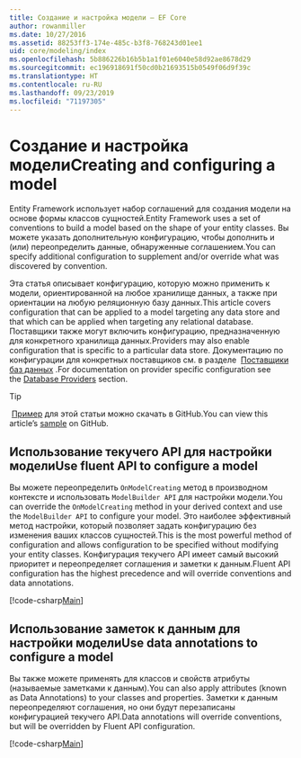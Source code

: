 ```yaml
---
title: Создание и настройка модели — EF Core
author: rowanmiller
ms.date: 10/27/2016
ms.assetid: 88253ff3-174e-485c-b3f8-768243d01ee1
uid: core/modeling/index
ms.openlocfilehash: 5b886226b16b5b1a1f01e6040e58d92ae8678d29
ms.sourcegitcommit: ec196918691f50cd0b21693515b0549f06d9f39c
ms.translationtype: HT
ms.contentlocale: ru-RU
ms.lasthandoff: 09/23/2019
ms.locfileid: "71197305"
---
```

# <a name="creating-and-configuring-a-model"></a><span data-ttu-id="bb786-102">Создание и настройка модели</span><span class="sxs-lookup"><span data-stu-id="bb786-102">Creating and configuring a model</span></span>

<span data-ttu-id="bb786-103">Entity Framework использует набор соглашений для создания модели на основе формы классов сущностей.</span><span class="sxs-lookup"><span data-stu-id="bb786-103">Entity Framework uses a set of conventions to build a model based on the shape of your entity classes.</span></span> <span data-ttu-id="bb786-104">Вы можете указать дополнительную конфигурацию, чтобы дополнить и (или) переопределить данные, обнаруженные соглашением.</span><span class="sxs-lookup"><span data-stu-id="bb786-104">You can specify additional configuration to supplement and/or override what was discovered by convention.</span></span>

<span data-ttu-id="bb786-105">Эта статья описывает конфигурацию, которую можно применить к модели, ориентированной на любое хранилище данных, а также при ориентации на любую реляционную базу данных.</span><span class="sxs-lookup"><span data-stu-id="bb786-105">This article covers configuration that can be applied to a model targeting any data store and that which can be applied when targeting any relational database.</span></span> <span data-ttu-id="bb786-106">Поставщики также могут включить конфигурацию, предназначенную для конкретного хранилища данных.</span><span class="sxs-lookup"><span data-stu-id="bb786-106">Providers may also enable configuration that is specific to a particular data store.</span></span> <span data-ttu-id="bb786-107">Документацию по конфигурации для конкретных поставщиков см. в разделе  [Поставщики баз данных](../providers/index.md) .</span><span class="sxs-lookup"><span data-stu-id="bb786-107">For documentation on provider specific configuration see the [Database Providers](../providers/index.md) section.</span></span>

> [!TIP]  
> <span data-ttu-id="bb786-108"> [Пример](https://github.com/aspnet/EntityFramework.Docs/tree/master/samples) для этой статьи можно скачать в GitHub.</span><span class="sxs-lookup"><span data-stu-id="bb786-108">You can view this article’s [sample](https://github.com/aspnet/EntityFramework.Docs/tree/master/samples) on GitHub.</span></span>

## <a name="use-fluent-api-to-configure-a-model"></a><span data-ttu-id="bb786-109">Использование текучего API для настройки модели</span><span class="sxs-lookup"><span data-stu-id="bb786-109">Use fluent API to configure a model</span></span>

<span data-ttu-id="bb786-110">Вы можете переопределить `OnModelCreating` метод в производном контексте и использовать `ModelBuilder API` для настройки модели.</span><span class="sxs-lookup"><span data-stu-id="bb786-110">You can override the `OnModelCreating` method in your derived context and use the `ModelBuilder API` to configure your model.</span></span> <span data-ttu-id="bb786-111">Это наиболее эффективный метод настройки, который позволяет задать конфигурацию без изменения ваших классов сущностей.</span><span class="sxs-lookup"><span data-stu-id="bb786-111">This is the most powerful method of configuration and allows configuration to be specified without modifying your entity classes.</span></span> <span data-ttu-id="bb786-112">Конфигурация текучего API имеет самый высокий приоритет и переопределяет соглашения и заметки к данным.</span><span class="sxs-lookup"><span data-stu-id="bb786-112">Fluent API configuration has the highest precedence and will override conventions and data annotations.</span></span>

[!code-csharp[Main](../../../samples/core/Modeling/FluentAPI/Required.cs?highlight=11-13)]

## <a name="use-data-annotations-to-configure-a-model"></a><span data-ttu-id="bb786-113">Использование заметок к данным для настройки модели</span><span class="sxs-lookup"><span data-stu-id="bb786-113">Use data annotations to configure a model</span></span>

<span data-ttu-id="bb786-114">Вы также можете применять для классов и свойств атрибуты (называемые заметками к данным).</span><span class="sxs-lookup"><span data-stu-id="bb786-114">You can also apply attributes (known as Data Annotations) to your classes and properties.</span></span> <span data-ttu-id="bb786-115">Заметки к данным переопределяют соглашения, но они будут перезаписаны конфигурацией текучего API.</span><span class="sxs-lookup"><span data-stu-id="bb786-115">Data annotations will override conventions, but will be overridden by Fluent API configuration.</span></span>

[!code-csharp[Main](../../../samples/core/Modeling/DataAnnotations/Required.cs?highlight=14)]
